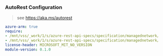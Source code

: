 ### AutoRest Configuration

> see https://aka.ms/autorest

``` yaml
azure-arm: true
require:
- /mnt/vss/_work/1/s/azure-rest-api-specs/specification/managednetwork/resource-manager/readme.md
- /mnt/vss/_work/1/s/azure-rest-api-specs/specification/managednetwork/resource-manager/readme.go.md
license-header: MICROSOFT_MIT_NO_VERSION
module-version: 0.1.0

```